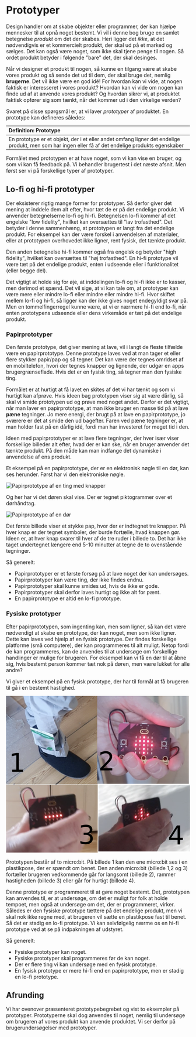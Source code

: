 # Prototyper

Design handler om at skabe objekter eller programmer, der kan hjælpe mennesker til at opnå noget bestemt. Vi vil i denne bog bruge en samlet betegnelse _produkt_ om det der skabes. Heri ligger det _ikke_, at det nødvendigvis er et kommercielt produkt, der skal ud på et marked og sælges. Det kan også være noget, som ikke skal tjene penge til nogen. Så ordet produkt betyder i følgende "bare" det, der skal desinges.

Når vi designer et produkt til nogen, så kunne en tilgang være at skabe vores produkt og så sende det ud til dem, der skal bruge det, nemlig  **brugerne**. Det vil ikke være en god idé! For hvordan kan vi vide, at nogen faktisk er interesseret i vores produkt? Hvordan kan vi vide om nogen kan finde ud af at anvende vores produkt? Og hvordan sikrer vi, at produktet faktisk opfører sig som tænkt, når det kommer ud i den virkelige verden?

Svaret på disse spørgsmål er, at vi laver _prototyper_ af produktet. En prototype kan defineres således:

|Definition: Prototype|
:-|
|En prototype er et objekt, der i et eller andet omfang ligner det endelige produkt, men som har ingen eller få af det endelige produkts egenskaber| 

Formålet med prototypen er at have noget, som vi kan vise en bruger, og som vi kan få feedback på. Vi behandler brugertest i det næste afsnit. Men først ser vi på forskellige typer af prototyper.

## Lo-fi og hi-fi prototyper

Der eksisterer rigtig mange former for prototyper. Så derfor giver det mening at inddele dem alt efter, hvor tæt de er på det endelige produkt. Vi anvender betegnelserne lo-fi og hi-fi. Betegnelsen lo-fi kommer af det engelske "low fidelity", hvilket kan oversættes til "lav trofasthed". Det betyder i denne sammenhæng, at prototypen er langt fra det endelige produkt. For eksempel kan der være forskel i anvendelsen af materialer, eller at prototypen overhovedet ikke ligner, rent fysisk, det tænkte produkt.

Den anden betegnelse hi-fi kommer også fra engelsk og betyder "high fidelity", hvilket kan oversættes til "høj trofasthed". En hi-fi prototype vil være tæt på det endelige produkt, enten i udseende eller i funktionalitet (eller begge del).

Det vigtigt at holde sig for øje, at inddelingen lo-fi og hi-fi ikke er to kasser, men derimod et spænd. Det vil sige, at vi kan tale om, at prototyper kan være mere eller mindre lo-fi eller mindre eller mindre hi-fi. Hvor skiftet mellem lo-fi og hi-fi, så ligger kan der ikke gives noget endegyldigt svar på. Men en tommelfingerregel kunne være, at vi er nærmere hi-fi end lo-fi, når enten prototypens udseende eller dens virkemåde er tæt på det endelige produkt.

### Papirprototyper
Den første prototype, det giver mening at lave, vil i langt de fleste tilfælde være en papirprototype. Denne prototype laves ved at man tager et eller flere stykker papir/pap og så tegner. Det kan være der tegnes omridset af en mobiltelefon, hvori der tegnes knapper og lignende, der udgør en apps brugergrænseflade. Hvis det er en fysisk ting, så tegner man den fysiske ting. 

Formålet er at hurtigt at få lavet en skites af det vi har tænkt og som vi hurtigt kan afprøve. Hvis ideen bag prototypen viser sig at være dårlig, så skal vi smide prototypen ud og prøve med noget andet. Derfor er det vigtigt, når man laver en papirprototype, at man ikke bruger en masse tid på at lave **pæne** tegninger. Jo mere energi, der brugt på at lave en papirprototype, jo sværere er det at smide den ud bagefter. Faren ved pæne tegninger er, at man holder fast på en dårlig idé, fordi man har investeret for meget tid i den.

Ideen med papirprototyper er at lave flere tegninger, der hver især viser forskellige billeder alt efter, hvad der er kan ske, når en bruger anvender det tænkte produkt. På den måde kan man indfange det dynamiske i anvendelse af ens produkt.

Et eksempel på en papirprototype, der er en elektronisk nøgle til en dør, kan ses herunder. Først har vi den elektroniske nøgle.

![Papirprototype af en ting med knapper](./assets/prototypenøgle800.jpg)

Og her har vi det døren skal vise. Der er tegnet piktogrammer over et dørhåndtag.

![Papirprototype af en dør](./assets/prototypedørsamlet.jpg)

Det første billede viser et stykke pap, hvor der er indtegnet tre knapper. På hver knap er der tegnet symboler, der burde fortælle, hvad knappen gør. Ideen er, at hver knap svarer til hver af de tre ruder i billede to. Det har ikke taget undertegnet længere end 5-10 minutter at tegne de to ovenstående tegninger.

Så generelt:
* Papirprototyper er et første forsøg på at lave noget der kan undersøges.
* Papirprototyper kan være ting, der ikke findes endnu.
* Papirprototyper skal kunne smides ud, hvis de ikke er gode.
* Papirprototyper skal derfor laves hurtigt og ikke alt for pænt.
* En papirprototype er altid en lo-fi prototype.

### Fysiske prototyper

Efter papirprototypen, som ingenting kan, men som ligner, så kan det være nødvendigt at skabe en prototype, der kan noget, men som ikke ligner. Dette kan laves ved hjælp af en fysisk prototype. Der findes forskellige platforme (små computere), der kan programmeres til alt muligt. Netop fordi de kan programmeres, kan de anvendes til at undersøge om forskellige handlinger er mulige for brugeren. For eksempel kan vi få en dør til at åbne sig, hvis bestemt person kommer tæt nok på døren, men være lukket for alle andre?

Vi giver et eksempel på en fysisk prototype, der har til formål at få brugeren til gå i en bestemt hastighed.

![Fysisk prototype](./assets/fysiskprototype.png)

Prototypen består af to micro:bit. På billede 1 kan den ene micro:bit ses i en plastikpose, der er spændt om benet. Den anden micro:bit (billede 1,2 og 3) fortæller brugeren vedkommende går for langsomt (billede 2), rammer hastigheden (billede 3) eller går for hurtigt (billede 4).

Denne prototype er programmeret til at gøre noget bestemt. Det, prototypen kan anvendes til, er at undersøge, om det er muligt for folk at holde tempoet, men også at undersøge om det, der er programmeret, virker. Således er den fysiske prototype tættere på det endelige produkt, men vi skal nok ikke regne med, at brugeren vil sætte en plastikpose fast til benet. Så det er stadig en lo-fi prototype. Vi kan selvfølgelig nærme os en hi-fi prototype ved at se på indpakningen af udstyret.

Så generelt:
* Fysiske prototyper kan noget.
* Fysiske prototyper skal programmeres før de kan noget.
* Der er flere ting vi kan undersøge med en fysisk prototype.
* En fysisk prototype er mere hi-fi end en papirprototype, men er stadig en lo-fi prototype.

## Afrunding
Vi har ovenover præsenteret prototypebegrebet og vist to eksempler på prototyper. Prototyperne skal dog anvendes til noget, nemlig til undersøge om brugeren af vores produkt kan anvende produktet. Vi ser derfor på brugerundersøgelser med prototyper.